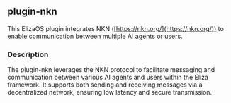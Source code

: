 ## plugin-nkn

This ElizaOS plugin integrates NKN ([https://nkn.org/](https://nkn.org/)) to enable communication between multiple AI agents or users.

### Description

The plugin-nkn leverages the NKN protocol to facilitate messaging and communication between various AI agents and users within the Eliza framework. It supports both sending and receiving messages via a decentralized network, ensuring low latency and secure transmission.
